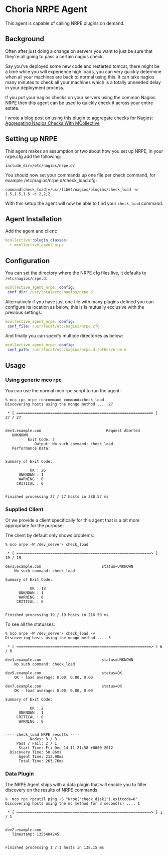 # Choria NRPE Agent

This agent is capable of calling NRPE plugins on demand.

## Background

Often after just doing a change on servers you want to just be sure that they’re all going to pass a certain nagios check.

Say you’ve deployed some new code and restarted tomcat, there might be a time while you will experience high loads, you can very quickly determine when all your machines are back to normal using this. It can take nagios many minutes to check all your machines which is a totally unneeded delay in your deployment process.

If you put your nagios checks on your servers using the common Nagios NRPE then this agent can be used to quickly check it across your entire estate.

I wrote a blog post on using this plugin to aggregate checks for Nagios: [Aggregating Nagios Checks With MCollective](http://www.devco.net/archives/2010/07/03/aggregating_nagios_checks_with_mcollective.php)

## Setting up NRPE

This agent makes an assumption or two about how you set up NRPE, in your nrpe.cfg add the following:

```
include_dir=/etc/nagios/nrpe.d/
```

You should now set your commands up one file per check command, for example /etc/nagios/nrpe.d/check_load.cfg:

```
command[check_load]=/usr/lib64/nagios/plugins/check_load -w 1.5,1.5,1.5 -c 2,2,2
```

With this setup the agent will now be able to find your `check_load` command.

<!--- actions -->

## Agent Installation

Add the agent and client:

```yaml
mcollective::plugin_classes:
  - mcollective_agent_nrpe
```

## Configuration
You can set the directory where the NRPE cfg files live, it defaults to `/etc/nagios/nrpe.d`:

```yaml
mcollective_agent_nrpe::config:
 conf_dir: /usr/local/etc/nagios/nrpe.d
```

Alternatively if you have just one file with many plugins defined you can configure its location as below, this is is mutually exclusive with the previous settings:

```yaml
mcollective_agent_nrpe::config:
 conf_file: /usr/local/etc/nagios/nrpe.cfg
```

And finally you can specify multiple directories as below:

```yaml
mcollective_agent_nrpe::config:
 conf_path: /usr/local/etc/nagios/nrpe.d:/other/nrpe.d
```

## Usage

### Using generic mco rpc

You can use the normal mco rpc script to run the agent:

```
% mco rpc nrpe runcommand command=check_load
Discovering hosts using the mongo method .... 27

 * [ ============================================================> ] 27 / 27


dev1.example.com                             Request Aborted
   UNKNOWN
          Exit Code: 3
             Output: No such command: check_load
   Performance Data:


Summary of Exit Code:

           OK : 26
      UNKNOWN : 1
      WARNING : 0
     CRITICAL : 0


Finished processing 27 / 27 hosts in 380.57 ms
```

### Supplied Client
Or we provide a client specifically for this agent that is a bit more appropriate for the purpose:

The client by default only shows problems:

```
% mco nrpe -W /dev_server/ check_load

 * [ ============================================================> ] 19 / 19

dev1.example.com                           status=UNKNOWN
    No such command: check_load

Summary of Exit Code:

           OK : 18
      UNKNOWN : 1
      WARNING : 0
     CRITICAL : 0


Finished processing 19 / 19 hosts in 216.59 ms
```

To see all the statusses:

```
% mco nrpe -W /dev_server/ check_load -v
Discovering hosts using the mongo method .... 3

 * [ ============================================================> ] 6 / 6

dev1.example.com                           status=UNKNOWN
    No such command: check_load

dev9.example.com                           status=OK
    OK - load average: 0.00, 0.00, 0.00

dev7.example.com                           status=OK
    OK - load average: 0.00, 0.00, 0.00

Summary of Exit Code:

           OK : 2
      UNKNOWN : 1
     CRITICAL : 0
      WARNING : 0


---- check_load NRPE results ----
           Nodes: 3 / 3
     Pass / Fail: 2 / 1
      Start Time: Fri Dec 14 11:21:58 +0000 2012
  Discovery Time: 50.86ms
      Agent Time: 212.90ms
      Total Time: 263.76ms
```

### Data Plugin

The NRPE Agent ships with a data plugin that will enable you to filter discovery on the results of NRPE commands.

```
%  mco rpc rpcutil ping -S "Nrpe('check_disk1').exitcode=0"
Discovering hosts using the mc method for 3 second(s) .... 1

 * [ ============================================================> ] 1 / 1


dev2.example.com
   Timestamp: 1355484245


Finished processing 1 / 1 hosts in 138.15 ms
```
